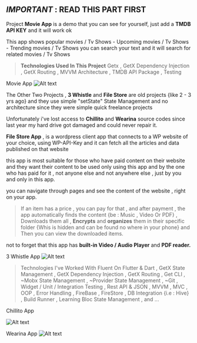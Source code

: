 ## *IMPORTANT* : READ THIS PART FIRST

Project **Movie App** is a demo that you can see for yourself, just add a **TMDB API KEY** and it will work ok


This app shows popular movies / Tv Shows - Upcoming movies / Tv Shows - Trending movies / Tv Shows 
you can search your text and it will search for related movies / Tv Shows 


> **Technologies Used In This Project**
Getx ,
GetX Dependency Injection ,
GetX Routing ,
MVVM Architecture  ,
TMDB API Package ,
Testing 





Movie App
![Alt text](https://photos.app.goo.gl/4HHYYURJZGUSu7D28)

The Other Two Projects , **3 Whistle** and **File Store** are old projects {like 2 - 3 yrs ago} and they use simple "setState" State Management and no architecture since they were simple quick freelance projects

Unfortunately i've lost access to **Chillito** and **Wearina** source codes since last year my hard drive got damaged and could never repair it. 

**File Store App** , is a wordpress client app that connects to a WP website of your choice,  using WP-API-Key and it can fetch all the articles and data published on that website

this app is most suitable for those who have paid content on their website and they want their content to be used only using this app and by the one who has paid for it , not anyone else and not anywhere else , 
just by you and only in this app.

you can navigate through pages and see the content of the website , right on your app.  

> If an item has a price , you can pay for that , and after payment , the app automatically finds the content {be : Music , Video Or PDF} , Downloads them all , **Encrypts** and **organizes** them in their specific folder {Whis is hidden and can be found no where in your phone} and Then you can view the downloaded items.

not to forget that this app has **built-in Video / Audio Player** and **PDF reader.**





3 Whistle App
![Alt text](https://photos.app.goo.gl/XuJF9JZDjLR3S6xk7)





> Technologies I've Worked With
Fluent On Flutter & Dart ,
GetX State Management ,
GetX Dependency Injection ,
GetX Routing ,
Get CLI ,
~Mobx State Management ,
~Provider State Management ,
~Git ,
Widget / Unit / Integration Testing ,
Rest API & JSON ,
MVVM ,
MVC ,
OOP ,
Error Handling ,
FireBase ,
FireStore ,
DB Integration {i.e : Hive} ,
Build Runner ,
Learning Bloc State Management ,
and ...





Chillito App

![Alt text](https://photos.app.goo.gl/NeSB7hptYeJpmoij9)





Wearina App
![Alt text](https://photos.app.goo.gl/RzswjtQFGu9ttXzj9)
